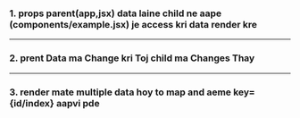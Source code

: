 ### 1. props parent(app,jsx) data laine child ne aape (components/example.jsx) je access kri data render kre
---
### 2. prent Data ma Change kri Toj child ma Changes Thay 
---
### 3. render mate multiple data hoy to map and aeme key={id/index} aapvi pde